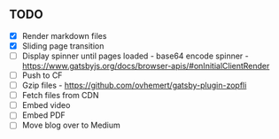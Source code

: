 ## TODO

- [x] Render markdown files
- [x] Sliding page transition
- [ ] Display spinner until pages loaded
      - base64 encode spinner
      - https://www.gatsbyjs.org/docs/browser-apis/#onInitialClientRender
- [ ] Push to CF
- [ ] Gzip files
      - https://github.com/ovhemert/gatsby-plugin-zopfli
- [ ] Fetch files from CDN
- [ ] Embed video
- [ ] Embed PDF
- [ ] Move blog over to Medium
